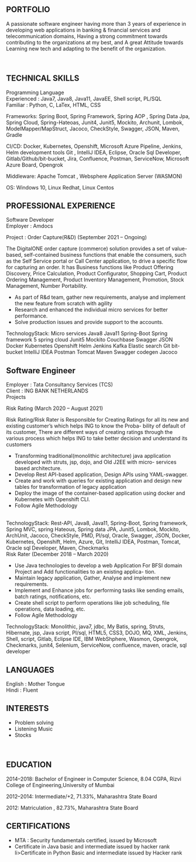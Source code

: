 <h2>PORTFOLIO</h2>

<it>A passionate software engineer having more than 3 years of experience in developing web applications in banking & financial
services and telecommunication domains, Having a strong commitment towards contributing to the organizations at my best,
and A great Attitude towards Learning new tech and adapting to the benefit of the organization.</it>

<br>
<h2>TECHNICAL SKILLS</h2>
Programming Language <br>
  Experienced : Java7, Java8, Java11, JavaEE, Shell script, PL/SQL <br>
  Familiar : Python, C, LaTex, HTML, CSS

Frameworks: Spring Boot, Spring Framework, Spring AOP , Spring Data Jpa, Spring Cloud, Spring-Hateoas,
            Junit4, Junit5, Mockito, Archunit, Lombok, ModelMapper/MapStruct, Jacoco, CheckStyle,
            Swagger, JSON, Maven, Gradle

CI/CD:      Docker, Kubernetes, Openshift, Microsoft Azure Pipeline, Jenkins, Helm
            development tools Git , IntelliJ IDEA, Eclipse, Oracle Sql Developer, Gitlab/Github/bit-bucket, Jira, Confluence,
            Postman, ServiceNow, Microsoft Azure Board, Opengrok

Middleware: Apache Tomcat , Websphere Application Server (WASMON)

OS:         Windows 10, Linux Redhat, Linux Centos


<h2>PROFESSIONAL EXPERIENCE</h2>
Software Developer<br>
Employer : Amdocs <br>

Project : Order Capture(R&D) (September 2021 – Ongoing) <br>

<p>The DigitalONE order capture (commerce) solution provides a set of value-based, self-contained business functions that enable the
consumers, such as the Self Service portal or Call Center application, to drive a specific flow for capturing an order. It has Business
functions like Product Offering Discovery, Price Calculation, Product Configurator, Shopping Cart, Product Ordering Management,
Product Inventory Management, Promotion, Stock Management, Number Portability. </p>

<ul>
  <li>As part of R&d team, gather new requirements, analyse and implement the new feature from scratch with agility</li>
  <li>Research and enhanced the individual micro services for better performance.</li>
  <li>Solve production issues and provide support to the accounts.</li>
</ul>


TechnologyStack: Micro services Java8 Java11 Spring-Boot Spring framework 5 spring cloud Junit5 Mockito
                 Couchbase Swagger JSON Docker Kubernetes Openshift Helm Jenkins Kafka Elastic search Git bit-bucket
                 IntelliJ IDEA Postman Tomcat Maven Swagger codegen Jacoco

<h2>Software Engineer</h2>
Employer : Tata Consultancy Services (TCS) <br>
Client : ING BANK NETHERLANDS <br>
Projects <br>

Risk Rating (March 2020 – August 2021) <br>

Risk Rating/Risk Rater is Responsible for Creating Ratings for all its new and existing customer’s which helps ING to know the Proba-
bility of default of its customer, There are different ways of creating ratings through the various process which helps ING to take better
decision and understand its customers
<br>
<ul>
  <li>Transforming traditional(monolithic architecture) java application developed with struts, jsp, dojo, and Old J2EE with micro-
services based architecture.</li>
  <li>Develop Rest API-based application, Design APIs using YAML-swagger.</li>
  <li>Create and work with queries for existing application and design new tables for transformation of legacy application</li>
  <li>Deploy the image of the container-based application using docker and Kubernetes with Openshift CLI.</li>
  <li>Follow Agile Methodology</li>
</ul>
<br>
TechnologyStack: Rest-API, Java8, Java11, Spring-Boot, Spring framework, Spring MVC, spring Hateous, Spring data JPA,
Junit5, Lombok, Mockito, ArchUnit, Jacoco, CheckStyle, PMD, Pl/sql, Oracle, Swagger, JSON, Docker,
Kubernetes, Openshift, Helm, Azure, Git, IntelliJ IDEA, Postman, Tomcat, Oracle sql Developer, Maven, Checkmarks

<br>
Risk Rater (December 2018 – March 2020)

<ul>
  <li>Use Java technologies to develop a web Application For BFSI domain Project and Add functionalities to an existing applica-
tion.</li>
  <li>Maintain legacy application, Gather, Analyse and implement new requirements.</li>
  <li>Implement and Enhance jobs for performing tasks like sending emails, batch ratings, notifications, etc.</li>
  <li>Create shell script to perform operations like job scheduling, file operations, data loading, etc.</li>
  <li>Follow Agile Methodology</li>
</ul>

TechnologyStack: Monolithic, java7, jdbc, My Batis, spring, Struts, Hibernate, jsp, Java script, Pl/sql, HTML5,
                 CSS3, DOJO, MQ, XML, Jenkins, Shell, script, Gitlab, Eclipse IDE, IBM WebShphere, Wasmon, Opengrok,
                 Checkmarks, junit4, Selenium, ServiceNow, confluence, maven, oracle, sql developer

<h2>LANGUAGES</h2>
  English : Mother Tongue <br>
  Hindi   : Fluent
  
<br>
<h2>INTERESTS</h2>
  <ul>
  <li>Problem solving</li>
  <li>Listening Music</li>
  <li>Stocks</li>
</ul>
  
<br>
<h2>EDUCATION</h2>
    <p>2014–2018:   Bachelor of Engineer in Computer Science, 8.04 CGPA, Rizvi College of Engineering,University of Mumbai</p>
    <p> 2012–2014:  Intermediate/+2, 71.33%, Maharashtra State Board </p>  
    <p> 2012:       Matriculation , 82.73%, Maharashtra State Board <p> 

<h2>CERTIFICATIONS</h2>
<ul>
  <li>MTA : Security fundamentals certified, issued by Microsoft</li>
  <li>Certificate in Java basic and intermediate issued by hacker rank</li>
  li>Certificate in Python Basic and intermediate issued by Hacker rank</li>
</ul>


